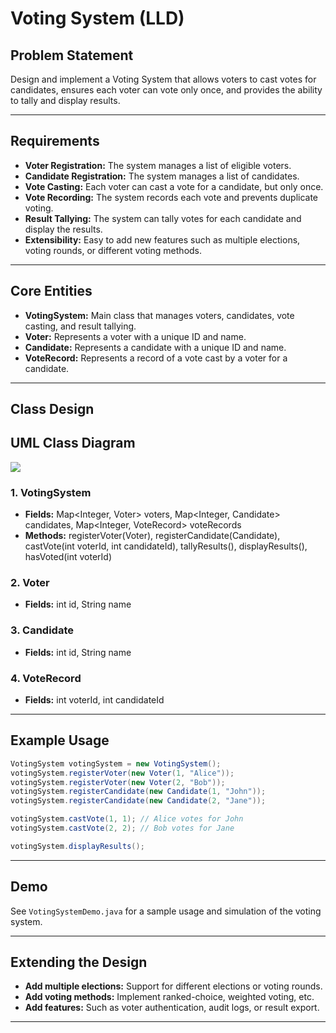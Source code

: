 # Voting System (LLD)

## Problem Statement

Design and implement a Voting System that allows voters to cast votes for candidates, ensures each voter can vote only once, and provides the ability to tally and display results.

---

## Requirements

- **Voter Registration:** The system manages a list of eligible voters.
- **Candidate Registration:** The system manages a list of candidates.
- **Vote Casting:** Each voter can cast a vote for a candidate, but only once.
- **Vote Recording:** The system records each vote and prevents duplicate voting.
- **Result Tallying:** The system can tally votes for each candidate and display the results.
- **Extensibility:** Easy to add new features such as multiple elections, voting rounds, or different voting methods.

---

## Core Entities

- **VotingSystem:** Main class that manages voters, candidates, vote casting, and result tallying.
- **Voter:** Represents a voter with a unique ID and name.
- **Candidate:** Represents a candidate with a unique ID and name.
- **VoteRecord:** Represents a record of a vote cast by a voter for a candidate.

---

## Class Design

## UML Class Diagram

![](../../../../uml-diagrams/class-diagrams/votingsystem-class-diagram.png)

### 1. VotingSystem

- **Fields:** Map<Integer, Voter> voters, Map<Integer, Candidate> candidates, Map<Integer, VoteRecord> voteRecords
- **Methods:** registerVoter(Voter), registerCandidate(Candidate), castVote(int voterId, int candidateId), tallyResults(), displayResults(), hasVoted(int voterId)

### 2. Voter

- **Fields:** int id, String name

### 3. Candidate

- **Fields:** int id, String name

### 4. VoteRecord

- **Fields:** int voterId, int candidateId

---

## Example Usage

```java
VotingSystem votingSystem = new VotingSystem();
votingSystem.registerVoter(new Voter(1, "Alice"));
votingSystem.registerVoter(new Voter(2, "Bob"));
votingSystem.registerCandidate(new Candidate(1, "John"));
votingSystem.registerCandidate(new Candidate(2, "Jane"));

votingSystem.castVote(1, 1); // Alice votes for John
votingSystem.castVote(2, 2); // Bob votes for Jane

votingSystem.displayResults();
```

---

## Demo

See `VotingSystemDemo.java` for a sample usage and simulation of the voting system.

---

## Extending the Design

- **Add multiple elections:** Support for different elections or voting rounds.
- **Add voting methods:** Implement ranked-choice, weighted voting, etc.
- **Add features:** Such as voter authentication, audit logs, or result export.

---
